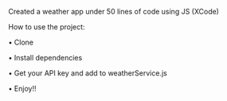 Created a weather app under 50 lines of code using JS (XCode)

How to use the project:

• Clone

• Install dependencies

• Get your API key and add to weatherService.js

• Enjoy!!
